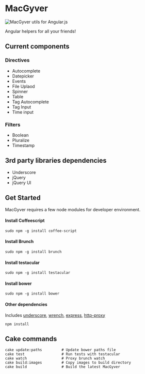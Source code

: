 # MacGyver #

![MacGyver utils for Angular.js](http://upload.wikimedia.org/wikipedia/en/9/92/MacGyver_intro.jpg "Duct Tape and a Swiss Army Knife")

Angular helpers for all your friends!

## Current components ##

### Directives ###
 - Autocomplete
 - Datepicker
 - Events
 - File Uplaod
 - Spinner
 - Table
 - Tag Autocomplete
 - Tag Input
 - Time input

### Filters ###
 - Boolean
 - Pluralize
 - Timestamp

## 3rd party libraries dependencies ##
 - Underscore
 - jQuery
 - jQuery UI

## Get Started ##
MacGyver requires a few node modules for developer environment.

#### Install Coffeescript ####

  `sudo npm -g install coffee-script`

#### Install Brunch ####

  `sudo npm -g install brunch`

#### Install testacular ####

  `sudo npm -g install testacular`

#### Install bower ####

  `sudo npm -g install bower`

#### Other dependencies ####
  Includes [underscore](https://npmjs.org/package/underscore),
           [wrench](https://npmjs.org/package/wrench),
           [express](https://npmjs.org/package/express),
           [http-proxy](https://npmjs.org/package/http-proxy)

  `npm install`

## Cake commands ##

```
cake update:paths         # Update bower paths file
cake test                 # Run tests with testacular
cake watch                # Proxy brunch watch
cake build:images         # Copy images to build directory
cake build                # Build the latest MacGyver
```
